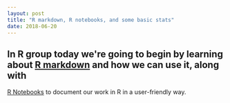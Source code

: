 ```yaml
---
layout: post
title: "R markdown, R notebooks, and some basic stats"
date: 2018-06-20
---
```


## In R group today we're going to begin by learning about [R markdown](https://rmarkdown.rstudio.com/) and how we can use it, along with 
[R Notebooks](https://rmarkdown.rstudio.com/r_notebooks.html) to document our work in R in a user-friendly way.


